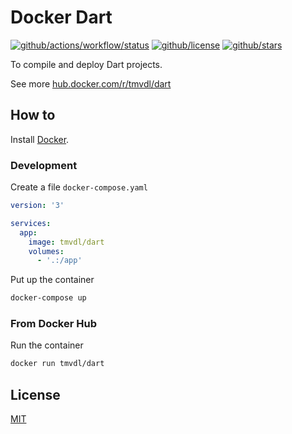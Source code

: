 # Docker Dart

[![github/actions/workflow/status](https://img.shields.io/github/actions/workflow/status/brtmvdl/docker-dart/docker-push.yml)](https://img.shields.io/github/actions/workflow/status/brtmvdl/docker-dart/docker-push.yml) [![github/license](https://img.shields.io/github/license/brtmvdl/docker-dart)](https://img.shields.io/github/license/brtmvdl/docker-dart) [![github/stars](https://img.shields.io/github/stars/brtmvdl/docker-dart?style=social)](https://img.shields.io/github/stars/brtmvdl/antify?style=social)

To compile and deploy Dart projects. 

See more [hub.docker.com/r/tmvdl/dart](https://hub.docker.com/r/tmvdl/dart)

## How to

Install [Docker](https://docs.docker.com/engine/install/).

### Development

Create a file `docker-compose.yaml`

```yaml
version: '3'

services:
  app:
    image: tmvdl/dart
    volumes:
      - '.:/app'
```

Put up the container

```bash
docker-compose up
```

### From Docker Hub

Run the container

```sh
docker run tmvdl/dart
```

## License

[MIT](./LICENSE)
